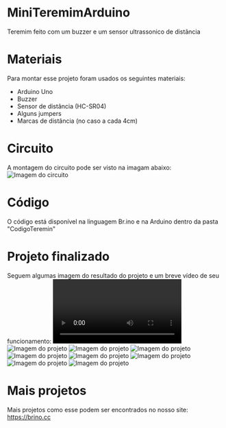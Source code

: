 # MiniTeremimArduino
Teremim feito com um buzzer e um sensor ultrassonico de distância

# Materiais
Para montar esse projeto foram usados os seguintes materiais:

* Arduino Uno
* Buzzer
* Sensor de distância (HC-SR04)
* Alguns jumpers
* Marcas de distância (no caso a cada 4cm)

# Circuito
A montagem do circuito pode ser visto na imagam abaixo:
![Imagem do circuito](https://github.com/BrinoOficial/MiniTeremimArduino/blob/master/Circuito/CircuitoTeremim_bb.png)

# Código
O código está disponível na linguagem Br.ino e na Arduino dentro da pasta "CodigoTeremin"

# Projeto finalizado
Seguem algumas imagem do resultado do projeto e um breve vídeo de seu funcionamento:
![Vídeo do projeto funcionando](https://github.com/BrinoOficial/MiniTeremimArduino/blob/master/Fotos/TeremimFuncionando.mp4)
![Imagem do projeto](https://github.com/BrinoOficial/MiniTeremimArduino/blob/master/Fotos/IMG_5321.jpg)
![Imagem do projeto](https://github.com/BrinoOficial/MiniTeremimArduino/blob/master/Fotos/IMG_5322.jpg)
![Imagem do projeto](https://github.com/BrinoOficial/MiniTeremimArduino/blob/master/Fotos/IMG_5323.jpg)
![Imagem do projeto](https://github.com/BrinoOficial/MiniTeremimArduino/blob/master/Fotos/IMG_5324.jpg)
![Imagem do projeto](https://github.com/BrinoOficial/MiniTeremimArduino/blob/master/Fotos/IMG_5325.jpg)
![Imagem do projeto](https://github.com/BrinoOficial/MiniTeremimArduino/blob/master/Fotos/IMG_5326.jpg)
![Imagem do projeto](https://github.com/BrinoOficial/MiniTeremimArduino/blob/master/Fotos/IMG_5327.jpg)
![Imagem do projeto](https://github.com/BrinoOficial/MiniTeremimArduino/blob/master/Fotos/IMG_5328.jpg)

# Mais projetos
Mais projetos como esse podem ser encontrados no nosso site: https://brino.cc
